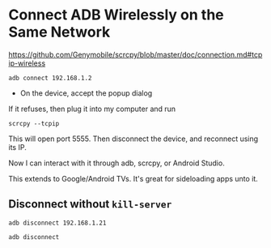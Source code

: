 # Connect ADB Wirelessly on the Same Network

https://github.com/Genymobile/scrcpy/blob/master/doc/connection.md#tcpip-wireless
```
adb connect 192.168.1.2
```
- On the device, accept the popup dialog

If it refuses, then plug it into my computer and run
```
scrcpy --tcpip
```
This will open port 5555. Then disconnect the device, and reconnect using its IP.

Now I can interact with it through adb, scrcpy, or Android Studio.

This extends to Google/Android TVs. It's great for sideloading apps unto it.

## Disconnect without `kill-server`
```
adb disconnect 192.168.1.21
```

```
adb disconnect
```
